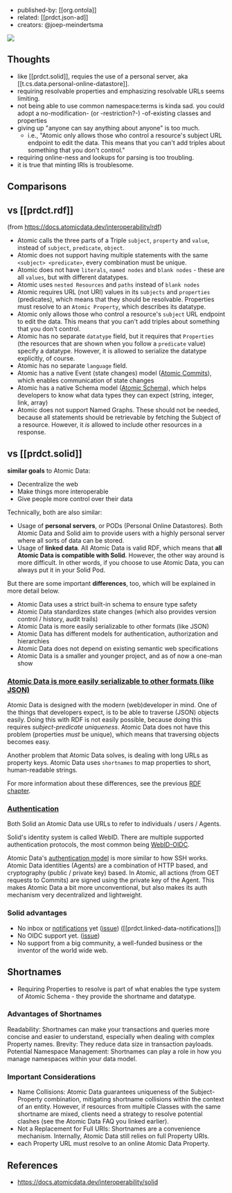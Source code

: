 
- published-by: [[org.ontola]]
- related: [[prdct.json-ad]]
- creators: @joep-meindertsma

![](/assets/images/2024-10-16-12-12-59.png)

## Thoughts

- like [[prdct.solid]], requies the use of a personal server, aka [[t.cs.data.personal-online-datastore]].
- requiring resolvable properties and emphasizing resolvable URLs seems limiting.
- not being able to use common namespace:terms is kinda sad. you could adopt a no-modification- (or -restriction?-) -of-existing classes and properties
- giving up "anyone can say anything about anyone" is too much. 
  - i.e., "Atomic only allows those who control a resource's subject URL endpoint to edit the data. This means that you can't add triples about something that you don't control."
- requiring online-ness and lookups for parsing is too troubling.
- it is true that minting IRIs is troublesome.

## Comparisons


## vs [[prdct.rdf]] 

(from https://docs.atomicdata.dev/interoperability/rdf)

-   Atomic calls the three parts of a Triple `subject`, `property` and `value`, instead of `subject`, `predicate`, `object`.
-   Atomic does not support having multiple statements with the same `<subject> <predicate>`, every combination must be unique.
-   Atomic does not have `literals`, `named nodes` and `blank nodes` - these are all `values`, but with different datatypes.
-   Atomic uses `nested Resources` and `paths` instead of `blank nodes`
-   Atomic requires URL (not URI) values in its `subjects` and `properties` (predicates), which means that they should be resolvable. Properties must resolve to an `Atomic Property`, which describes its datatype.
-   Atomic only allows those who control a resource's `subject` URL endpoint to edit the data. This means that you can't add triples about something that you don't control.
-   Atomic has no separate `datatype` field, but it requires that `Properties` (the resources that are shown when you follow a `predicate` value) specify a datatype. However, it is allowed to serialize the datatype explicitly, of course.
-   Atomic has no separate `language` field.
-   Atomic has a native Event (state changes) model ([Atomic Commits](https://docs.atomicdata.dev/commits/intro)), which enables communication of state changes
-   Atomic has a native Schema model ([Atomic Schema](https://docs.atomicdata.dev/schema/intro)), which helps developers to know what data types they can expect (string, integer, link, array)
-   Atomic does not support Named Graphs. These should not be needed, because all statements should be retrievable by fetching the Subject of a resource. However, it _is_ allowed to include other resources in a response.

## vs [[prdct.solid]]

**similar goals** to Atomic Data:

-   Decentralize the web
-   Make things more interoperable
-   Give people more control over their data

Technically, both are also similar:

-   Usage of **personal servers**, or PODs (Personal Online Datastores). Both Atomic Data and Solid aim to provide users with a highly personal server where all sorts of data can be stored.
-   Usage of **linked data**. All Atomic Data is valid RDF, which means that **all Atomic Data is compatible with Solid**. However, the other way around is more difficult. In other words, if you choose to use Atomic Data, you can always put it in your Solid Pod.

But there are some important **differences**, too, which will be explained in more detail below.

-   Atomic Data uses a strict built-in schema to ensure type safety
-   Atomic Data standardizes state changes (which also provides version control / history, audit trails)
-   Atomic Data is more easily serializable to other formats (like JSON)
-   Atomic Data has different models for authentication, authorization and hierarchies
-   Atomic Data does not depend on existing semantic web specifications
-   Atomic Data is a smaller and younger project, and as of now a one-man show
   
### [Atomic Data is more easily serializable to other formats (like JSON)](https://docs.atomicdata.dev/interoperability/solid#atomic-data-is-more-easily-serializable-to-other-formats-like-json)

Atomic Data is designed with the modern (web)developer in mind. One of the things that developers expect, is to be able to traverse (JSON) objects easily. Doing this with RDF is not easily possible, because doing this requires _subject-predicate uniqueness_. Atomic Data does not have this problem (properties _must_ be unique), which means that traversing objects becomes easy.

Another problem that Atomic Data solves, is dealing with long URLs as property keys. Atomic Data uses `shortnames` to map properties to short, human-readable strings.

For more information about these differences, see the previous [RDF chapter](https://docs.atomicdata.dev/interoperability/rdf).

### [Authentication](https://docs.atomicdata.dev/interoperability/solid#authentication)

Both Solid an Atomic Data use URLs to refer to individuals / users / Agents.

Solid's identity system is called WebID. There are multiple supported authentication protocols, the most common being [WebID-OIDC](https://github.com/solid/webid-oidc-spec).

Atomic Data's [authentication model](https://docs.atomicdata.dev/authentication) is more similar to how SSH works. Atomic Data identities (Agents) are a combination of HTTP based, and cryptography (public / private key) based. In Atomic, all actions (from GET requests to Commits) are signed using the private key of the Agent. This makes Atomic Data a bit more unconventional, but also makes its auth mechanism very decentralized and lightweight.

### Solid advantages

-   No inbox or [notifications](https://www.w3.org/TR/ldn/) yet ([issue](https://github.com/ontola/atomic-data/issues/28)) ([[prdct.linked-data-notifications]])
-   No OIDC support yet. ([issue](https://github.com/atomicdata-dev/atomic-server/issues/277))
-   No support from a big community, a well-funded business or the inventor of the world wide web.

## Shortnames

- Requiring Properties to resolve is part of what enables the type system of Atomic Schema - they provide the shortname and datatype.

### Advantages of Shortnames

Readability: Shortnames can make your transactions and queries more concise and easier to understand, especially when dealing with complex Property names.
Brevity: They reduce data size in transaction payloads.
Potential Namespace Management: Shortnames can play a role in how you manage namespaces within your data model.

### Important Considerations

- Name Collisions: Atomic Data guarantees uniqueness of the Subject-Property combination, mitigating shortname collisions within the context of an entity. However, if resources from multiple Classes with the same shortname are mixed, clients need a strategy to resolve potential clashes (see the Atomic Data FAQ you linked earlier).
- Not a Replacement for Full URIs: Shortnames are a convenience mechanism. Internally, Atomic Data still relies on full Property URIs.
- each Property URL must resolve to an online Atomic Data Property.


## References

- https://docs.atomicdata.dev/interoperability/solid
